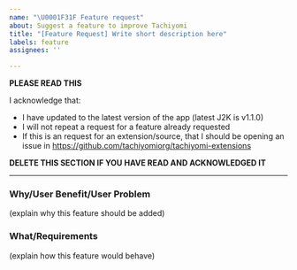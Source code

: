 ```yaml
---
name: "\U0001F31F Feature request"
about: Suggest a feature to improve Tachiyomi
title: "[Feature Request] Write short description here"
labels: feature
assignees: ''

---
```


**PLEASE READ THIS**

I acknowledge that:

- I have updated to the latest version of the app (latest J2K is v1.1.0)
- I will not repeat a request for a feature already requested
- If this is an request for an extension/source, that I should be opening an issue in https://github.com/tachiyomiorg/tachiyomi-extensions

**DELETE THIS SECTION IF YOU HAVE READ AND ACKNOWLEDGED IT**

---

### Why/User Benefit/User Problem
(explain why this feature should be added)

### What/Requirements
(explain how this feature would behave)
